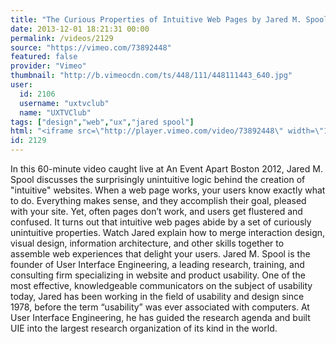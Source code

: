 ```yaml
---
title: "The Curious Properties of Intuitive Web Pages by Jared M. Spool - An Event Apart Boston"
date: 2013-12-01 18:21:31 00:00
permalink: /videos/2129
source: "https://vimeo.com/73892448"
featured: false
provider: "Vimeo"
thumbnail: "http://b.vimeocdn.com/ts/448/111/448111443_640.jpg"
user:
  id: 2106
  username: "uxtvclub"
  name: "UXTVClub"
tags: ["design","web","ux","jared spool"]
html: "<iframe src=\"http://player.vimeo.com/video/73892448\" width=\"1280\" height=\"720\" frameborder=\"0\" title=\"The Curious Properties of Intuitive Web Pages by Jared M. Spool - An Event Apart Boston\" webkitallowfullscreen mozallowfullscreen allowfullscreen></iframe>"
id: 2129
---
```


In this 60-minute video caught live at An Event Apart Boston 2012, Jared M. Spool discusses the surprisingly unintuitive logic behind the creation of "intuitive" websites.
When a web page works, your users know exactly what to do. Everything makes sense, and they accomplish their goal, pleased with your site. Yet, often pages don’t work, and users get flustered and confused. It turns out that intuitive web pages abide by a set of curiously unintuitive properties. Watch Jared explain how to merge interaction design, visual design, information architecture, and other skills together to assemble web experiences that delight your users.
Jared M. Spool is the founder of User Interface Engineering, a leading research, training, and consulting firm specializing in website and product usability. One of the most effective, knowledgeable communicators on the subject of usability today, Jared has been working in the field of usability and design since 1978, before the term “usability” was ever associated with computers. At User Interface Engineering, he has guided the research agenda and built UIE into the largest research organization of its kind in the world.